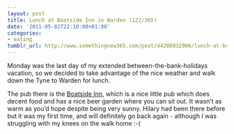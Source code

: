 ```yaml
---
layout: post
title: Lunch at Boatside Inn in Warden (122/365)
date: '2011-05-02T22:10:00+01:00'
categories:
- eating
tumblr_url: http://www.somethingnew365.com/post/44286032906/lunch-at-boatside-inn-in-warden-122365
---
```

Monday was the last day of my extended between-the-bank-holidays vacation, so we decided to take advantage of the nice weather and walk down the Tyne to Warden for lunch.

The pub there is the [Boatside Inn](http://theboatsideinn.com/), which is a nice little pub which does decent food and has a nice beer garden where you can sit out. It wasn’t as warm as you’d hope despite being very sunny. Hilary had been there before but it was my first time, and will definitely go back again - although I was struggling with my knees on the walk home :-(
